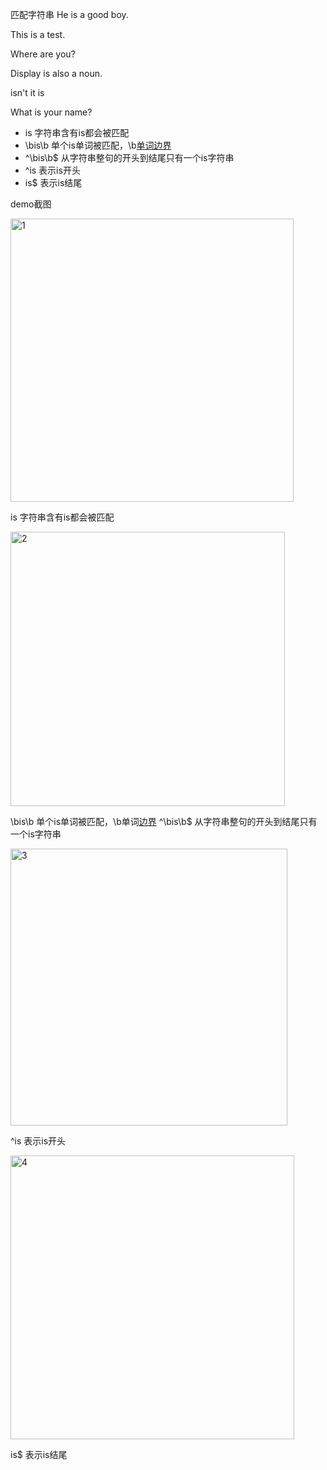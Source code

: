 匹配字符串
He is a good boy.

This is a test.

Where are you?

Display is also a noun.

isn't it is

What is your name?


- is       字符串含有is都会被匹配
- \bis\b   单个is单词被匹配，\b[单词边界](https://regexper.com/#%5Cbis%5Cb)
- ^\bis\b$ 从字符串整句的开头到结尾只有一个is字符串
- ^is      表示is开头
- is$      表示is结尾

demo截图

<img width="453" alt="1" src="https://user-images.githubusercontent.com/20984566/45304816-77b00880-b54b-11e8-8e91-08c57c4e4c7d.PNG">

is 字符串含有is都会被匹配

<img width="439" alt="2" src="https://user-images.githubusercontent.com/20984566/45304850-944c4080-b54b-11e8-8192-42bd16282bd9.PNG">

\bis\b   单个is单词被匹配，\b单词[边界](https://regexper.com/#%5Cbis%5Cb)
^\bis\b$ 从字符串整句的开头到结尾只有一个is字符串

<img width="443" alt="3" src="https://user-images.githubusercontent.com/20984566/45304880-ad54f180-b54b-11e8-8ff0-20d77974816c.PNG">

^is  表示is开头

<img width="454" alt="4" src="https://user-images.githubusercontent.com/20984566/45305054-18062d00-b54c-11e8-974e-f76004b7b294.PNG">

is$  表示is结尾



